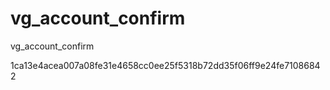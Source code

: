 # vg_account_confirm
vg_account_confirm

1ca13e4acea007a08fe31e4658cc0ee25f5318b72dd35f06ff9e24fe71086842
